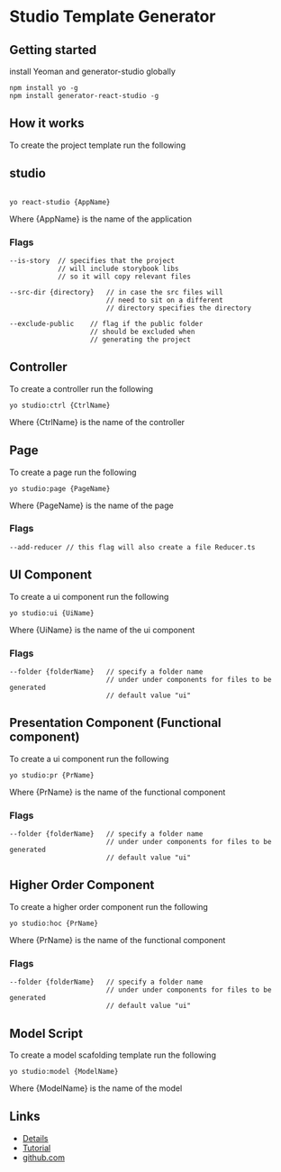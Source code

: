 # __Studio Template Generator__

## Getting started

install Yeoman and generator-studio globally

```
npm install yo -g
npm install generator-react-studio -g
```


## How it works

To create the project template run the following

## studio
```

yo react-studio {AppName}

```
Where {AppName} is the name of the application

### Flags
```
--is-story  // specifies that the project 
            // will include storybook libs 
            // so it will copy relevant files

--src-dir {directory}   // in case the src files will 
                        // need to sit on a different 
                        // directory specifies the directory

--exclude-public    // flag if the public folder 
                    // should be excluded when 
                    // generating the project
```

## Controller
To create a controller run the following 

```
yo studio:ctrl {CtrlName}
```
Where {CtrlName} is the name of the controller

## Page
To create a page run the following 

```
yo studio:page {PageName}
```
Where {PageName} is the name of the page

### Flags
```
--add-reducer // this flag will also create a file Reducer.ts
```

## UI Component
To create a ui component run the following 

```
yo studio:ui {UiName}
```
Where {UiName} is the name of the ui component

### Flags
```
--folder {folderName}   // specify a folder name 
                        // under under components for files to be generated
                        // default value "ui"
```

## Presentation Component (Functional component)
To create a ui component run the following 

```
yo studio:pr {PrName}
```
Where {PrName} is the name of the functional component

### Flags
```
--folder {folderName}   // specify a folder name 
                        // under under components for files to be generated
                        // default value "ui"
```

## Higher Order Component
To create a higher order component run the following 

```
yo studio:hoc {PrName}
```
Where {PrName} is the name of the functional component

### Flags
```
--folder {folderName}   // specify a folder name 
                        // under under components for files to be generated
                        // default value "ui"
```

## Model Script
To create a model scafolding template run the following 

```
yo studio:model {ModelName}
```
Where {ModelName} is the name of the model



## Links

* [Details](https://roobley.com/details-react-studio-generator)
* [Tutorial](https://roobley.com/getting-started-with-react-studio-generator)
* [github.com](https://github.com/geratokyo/generator-react-studio)